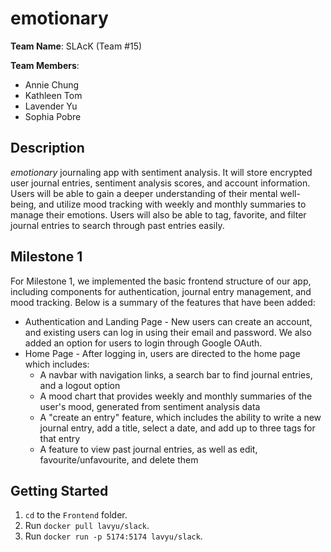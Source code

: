﻿# emotionary

**Team Name**: SLAcK (Team #15)

**Team Members**:
- Annie Chung
- Kathleen Tom
- Lavender Yu
- Sophia Pobre

## Description
*emotionary* journaling app with sentiment analysis. It will store encrypted user journal entries, sentiment analysis scores, and account information. Users will be able to gain a deeper understanding of their mental well-being, and utilize mood tracking with weekly and monthly summaries to manage their emotions. Users will also be able to tag, favorite, and filter journal entries to search through past entries easily.

## Milestone 1
For Milestone 1, we implemented the basic frontend structure of our app, including components for authentication, journal entry management, and mood tracking. Below is a summary of the features that have been added: 
- Authentication and Landing Page - New users can create an account, and existing users can log in using their email and password. We also added an option for users to login through Google OAuth.
- Home Page - After logging in, users are directed to the home page which includes:
    - A navbar with navigation links, a search bar to find journal entries, and a logout option
    - A mood chart that provides weekly and monthly summaries of the user's mood, generated from sentiment analysis data
    - A "create an entry" feature, which includes the ability to write a new journal entry, add a title, select a date, and add up to three tags for that entry
    - A feature to view past journal entries, as well as edit, favourite/unfavourite, and delete them

## Getting Started
1. `cd` to the `Frontend` folder.
2. Run `docker pull lavyu/slack`.
3. Run `docker run -p 5174:5174 lavyu/slack`.
